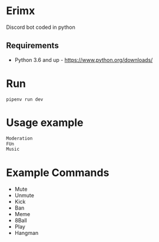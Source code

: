 # Erimx
Discord bot coded in python

## Requirements
- Python 3.6 and up - https://www.python.org/downloads/

# Run
```
pipenv run dev
```

# Usage example
```py
Moderation
FUn
Music
```

# Example Commands
- Mute
- Unmute
- Kick
- Ban
- Meme
- 8Ball
- Play
- Hangman

